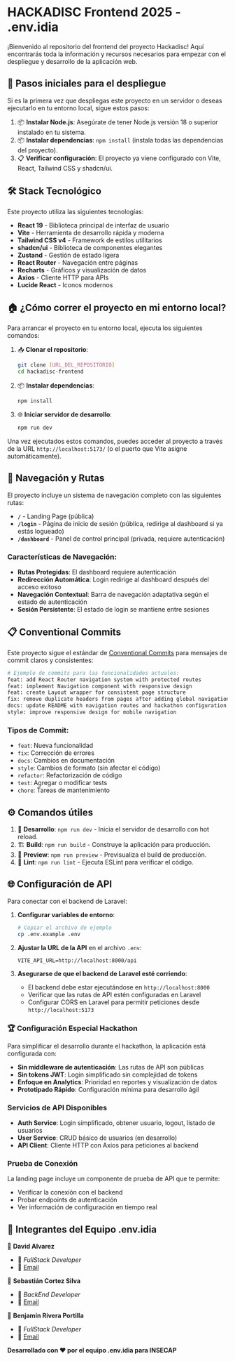 # HACKADISC Frontend 2025 - .env.idia

¡Bienvenido al repositorio del frontend del proyecto Hackadisc! Aquí encontrarás toda la información y recursos necesarios para empezar con el despliegue y desarrollo de la aplicación web.

## 🚀 Pasos iniciales para el despliegue

Si es la primera vez que despliegas este proyecto en un servidor o deseas ejecutarlo en tu entorno local, sigue estos pasos:

1. 📦 **Instalar Node.js**: Asegúrate de tener Node.js versión 18 o superior instalado en tu sistema.
2. 📦 **Instalar dependencias**: `npm install` (instala todas las dependencias del proyecto).
3. 📋 **Verificar configuración**: El proyecto ya viene configurado con Vite, React, Tailwind CSS y shadcn/ui.

## 🛠️ Stack Tecnológico

Este proyecto utiliza las siguientes tecnologías:

- **React 19** - Biblioteca principal de interfaz de usuario
- **Vite** - Herramienta de desarrollo rápida y moderna
- **Tailwind CSS v4** - Framework de estilos utilitarios
- **shadcn/ui** - Biblioteca de componentes elegantes
- **Zustand** - Gestión de estado ligera
- **React Router** - Navegación entre páginas
- **Recharts** - Gráficos y visualización de datos
- **Axios** - Cliente HTTP para APIs
- **Lucide React** - Iconos modernos

## 🏠 ¿Cómo correr el proyecto en mi entorno local?

Para arrancar el proyecto en tu entorno local, ejecuta los siguientes comandos:

1. 📥 **Clonar el repositorio**: 
   ```bash
   git clone [URL_DEL_REPOSITORIO]
   cd hackadisc-frontend
   ```

2. 📦 **Instalar dependencias**: 
   ```bash
   npm install
   ```

3. 🌐 **Iniciar servidor de desarrollo**: 
   ```bash
   npm run dev
   ```

Una vez ejecutados estos comandos, puedes acceder al proyecto a través de la URL `http://localhost:5173/` (o el puerto que Vite asigne automáticamente).

## 🧭 Navegación y Rutas

El proyecto incluye un sistema de navegación completo con las siguientes rutas:

- **`/`** - Landing Page (pública)
- **`/login`** - Página de inicio de sesión (pública, redirige al dashboard si ya estás logueado)
- **`/dashboard`** - Panel de control principal (privada, requiere autenticación)

### Características de Navegación:
- **Rutas Protegidas**: El dashboard requiere autenticación
- **Redirección Automática**: Login redirige al dashboard después del acceso exitoso
- **Navegación Contextual**: Barra de navegación adaptativa según el estado de autenticación
- **Sesión Persistente**: El estado de login se mantiene entre sesiones

## 📋 Conventional Commits

Este proyecto sigue el estándar de [Conventional Commits](https://www.conventionalcommits.org/) para mensajes de commit claros y consistentes:

```bash
# Ejemplo de commits para las funcionalidades actuales:
feat: add React Router navigation system with protected routes
feat: implement Navigation component with responsive design
feat: create Layout wrapper for consistent page structure  
fix: remove duplicate headers from pages after adding global navigation
docs: update README with navigation routes and hackathon configuration
style: improve responsive design for mobile navigation
```

### Tipos de Commit:
- `feat`: Nueva funcionalidad
- `fix`: Corrección de errores
- `docs`: Cambios en documentación
- `style`: Cambios de formato (sin afectar el código)
- `refactor`: Refactorización de código
- `test`: Agregar o modificar tests
- `chore`: Tareas de mantenimiento

## ⚙️ Comandos útiles

1. 🚀 **Desarrollo**: `npm run dev` - Inicia el servidor de desarrollo con hot reload.
2. 🏗️ **Build**: `npm run build` - Construye la aplicación para producción.
3. 👀 **Preview**: `npm run preview` - Previsualiza el build de producción.
4. 🧹 **Lint**: `npm run lint` - Ejecuta ESLint para verificar el código.

## 🌐 Configuración de API

Para conectar con el backend de Laravel:

1. **Configurar variables de entorno**:
   ```bash
   # Copiar el archivo de ejemplo
   cp .env.example .env
   ```

2. **Ajustar la URL de la API** en el archivo `.env`:
   ```env
   VITE_API_URL=http://localhost:8000/api
   ```

3. **Asegurarse de que el backend de Laravel esté corriendo**:
   - El backend debe estar ejecutándose en `http://localhost:8000`
   - Verificar que las rutas de API estén configuradas en Laravel
   - Configurar CORS en Laravel para permitir peticiones desde `http://localhost:5173`

### 🏆 Configuración Especial Hackathon

Para simplificar el desarrollo durante el hackathon, la aplicación está configurada con:
- **Sin middleware de autenticación**: Las rutas de API son públicas
- **Sin tokens JWT**: Login simplificado sin complejidad de tokens
- **Enfoque en Analytics**: Prioridad en reportes y visualización de datos
- **Prototipado Rápido**: Configuración mínima para desarrollo ágil

### Servicios de API Disponibles

- **Auth Service**: Login simplificado, obtener usuario, logout, listado de usuarios
- **User Service**: CRUD básico de usuarios (en desarrollo)
- **API Client**: Cliente HTTP con Axios para peticiones al backend

### Prueba de Conexión

La landing page incluye un componente de prueba de API que te permite:
- Verificar la conexión con el backend
- Probar endpoints de autenticación
- Ver información de configuración en tiempo real

## 👥 Integrantes del Equipo .env.idia

👤 **David Alvarez**
- 💼 _FullStack Developer_
- 📧 [Email](mailto:david.alvarez@alumnos.ucn.cl)

👤 **Sebastián Cortez Silva**
- 💼 _BackEnd Developer_
- 📧 [Email](mailto:sebastian.cortez@alumnos.ucn.cl)

👤 **Benjamín Rivera Portilla**
- 💼 _FullStack Developer_
- 📧 [Email](mailto:benjamin.rivera01@alumnos.ucn.cl)

**Desarrollado con ❤️ por el equipo .env.idia para INSECAP**